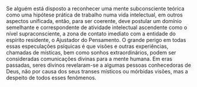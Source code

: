 ﻿Se alguém está disposto a reconhecer uma mente subconsciente teórica como uma hipótese prática de trabalho numa vida intelectual, em outros aspectos unificada, então, para ser coerente, deve postular um domínio semelhante e correspondente de atividade intelectual ascendente como o nível supraconsciente, a zona de contato imediato com a entidade do espírito residente, o Ajustador do Pensamento. O grande perigo em todas essas especulações psíquicas é que visões e outras experiências, chamadas de místicas, bem como sonhos extraordinários, podem ser consideradas comunicações divinas para a mente humana. Em eras passadas, seres divinos revelaram-se a algumas pessoas conhecedoras de Deus, não por causa dos seus transes místicos ou  mórbidas visões, mas a despeito de todos esses fenômenos.